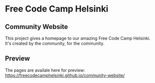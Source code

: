 # Free Code Camp Helsinki
## Community Website
This project gives a homepage to our amazing Free Code Camp Helsinki. It's created by the community, for the community. 

## Preview
The pages are availale here for preview: https://freecodecamphelsinki.github.io/community-website/
